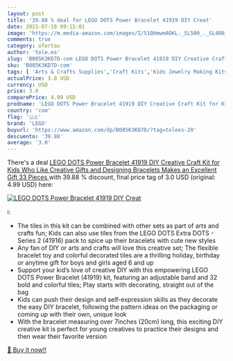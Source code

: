```yaml
---
layout: post
title: '39.88 % deal for LEGO DOTS Power Bracelet 41919 DIY Creat'
date: 2021-07-18 09:15:01
image: 'https://m.media-amazon.com/images/I/51QHmwmAOKL._SL500_._SL400_.jpg'
comments: true
category: ofertas
author: 'tole.es'
slug: 'B085K3KD7D-com LEGO DOTS Power Bracelet 41919 DIY Creative Craft Kit for...'
sku: 'B085K3KD7D-com'
tags: [ 'Arts & Crafts Supplies','Craft Kits','Kids Jewelry Making Kits','Toys & Games','lego', ]
actualPrice: 3.0 USD
currency: USD
price: 3.0
comparePrice: 4.99 USD
prodname: 'LEGO DOTS Power Bracelet 41919 DIY Creative Craft Kit for Kids Who Like Creative Gifts and Designing Bracelets  Makes an Excellent Gift  33 Pieces '
country: 'com'
flag: '🇺🇸'
brand: 'LEGO'
buyurl: 'https://www.amazon.com/dp/B085K3KD7D/?tag=tolees-20'
descuento: '39.88'
average: '3.0'
---
```


There's a deal [LEGO DOTS Power Bracelet 41919 DIY Creative Craft Kit for Kids Who Like Creative Gifts and Designing Bracelets  Makes an Excellent Gift  33 Pieces ](https://www.amazon.com/dp/B085K3KD7D/?tag=tolees-20)  with  39.88 % discount, final price tag of  3.0 USD (original: 4.99 USD) here:

[![LEGO DOTS Power Bracelet 41919 DIY Creat](https://m.media-amazon.com/images/I/51QHmwmAOKL._SL500_._SL400_.jpg)](https://www.amazon.com/dp/B085K3KD7D/?tag=tolees-20)

ℹ️:

- The tiles in this kit can be combined with other sets as part of arts and crafts fun; Kids can also use tiles from the LEGO DOTS Extra DOTS - Series 2 (41916) pack to spice up their bracelets with cute new styles
- Any fan of DIY or arts and crafts will love this creative set; The flexible bracelet toy and colorful decorated tiles are a thrilling holiday, birthday or anytime gift for boys and girls aged 6 and up
- Support your kid’s love of creative DIY with this empowering LEGO DOTS Power Bracelet (41919) kit, featuring an adjustable band and 32 bold and colorful tiles; Play starts with decorating, straight out of the bag
- Kids can push their design and self-expression skills as they decorate the easy DIY bracelet, following the pattern ideas on the packaging or coming up with their own, unique look
- With the bracelet measuring over 7inches (20cm) long, this exciting DIY creative kit is perfect for young creatives to practice their designs and then wear their favorite version

[🛒 Buy it now!!](https://www.amazon.com/dp/B085K3KD7D/?tag=tolees-20)
